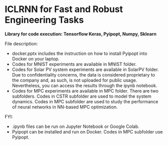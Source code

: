 # ICLRNN for Fast and Robust Engineering Tasks
**Library for code execution: Tensorflow Keras, Pyipopt, Numpy, Sklearn** </br>

File description:
* docker.pptx includes the instruction on how to install Pyipopt into Docker on your laptop. </br>
* Codes for MNIST experiments are available in MNIST folder. </br>
* Codes for Solar PV system experiments are available in SolarPV folder. Due to confidentiality concerns, the data is considered proprietary to the company and, as such, is not uploaded for public usage. Nevertheless, you can access the results through the ipynb notebook. </br>
* Codes for MPC experiments are available in MPC folder. There are two subfolders. Codes in CSTR subfolder are used to model the system dynamics. Codes in MPC subfolder are used to study the performance of neural networks in NN-based MPC optimization. 

FYI:
* .ipynb files can be run on Jupyter Notebook or Google Colab.
* Pyipopt can be installed and run on Docker. Codes in MPC subfolder use Pyipopt.
